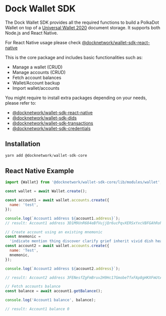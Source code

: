 # Dock Wallet SDK

The Dock Wallet SDK provides all the required functions to build a PolkaDot Wallet on top of a [Universal Wallet 2020](https://w3c-ccg.github.io/universal-wallet-interop-spec/) document storage. It supports both Node.js and React Native.

For React Native usage please check [@docknetwork/wallet-sdk-react-native](https://www.npmjs.com/package/@docknetwork/wallet-sdk-react-native)

This is the core package and includes basic functionalities such as:
- Manage a wallet (CRUD)
- Manage accounts (CRUD)
- Fetch account balances
- Wallet/Account backup
- Import wallet/accounts

You might require to install extra packages depending on your needs, please refer to:
- [@docknetwork/wallet-sdk-react-native](https://www.npmjs.com/package/@docknetwork/wallet-sdk-react-native)
- [@docknetwork/wallet-sdk-dids](https://www.npmjs.com/package/@docknetwork/wallet-sdk-dids)
- [@docknetwork/wallet-sdk-transactions](https://www.npmjs.com/package/@docknetwork/wallet-sdk-transactions)
- [@docknetwork/wallet-sdk-credentials](https://www.npmjs.com/package/@docknetwork/wallet-sdk-credentials)

## Installation
```js
yarn add @docknetwork/wallet-sdk-core

```


## React Native Example

```js
import {Wallet} from '@docknetwork/wallet-sdk-core/lib/modules/wallet';

const wallet = await Wallet.create();

const account1 = await wallet.accounts.create({
  name: 'test',
});

console.log(`Account1 address ${account1.address}`);
// result: Account1 address 3D1M9UnR684eBfVujjQr6ucPqvXERSxYxcVBFGAhRohhRXxq

// Create account using an existing mnemonic
const mnemonic =
  'indicate mention thing discover clarify grief inherit vivid dish health market spoil';
const account2 = await wallet.accounts.create({
  name: 'Test',
  mnemonic,
});

console.log(`Account2 address ${account2.address}`);

// result: Account2 address 3FENesfZgFmBruv2H9Hc17GmobeTfxFAp8gHKXFmUtA38hcW

// Fetch accounts balance
const balance = await account1.getBalance();

console.log('Account1 balance', balance);

// result: Account1 balance 0

```